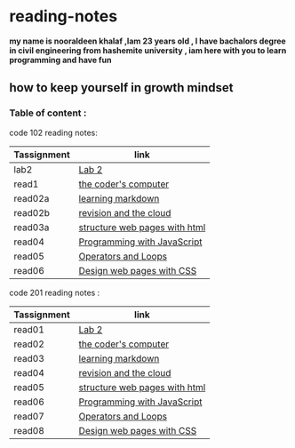 # reading-notes
**my name is nooraldeen khalaf ,Iam 23 years old ,  I have bachalors degree in civil engineering from hashemite university , iam here with you to learn programming and have fun**
## how to keep yourself in growth mindset 

### Table of content :
code 102 reading notes:

| Tassignment          |                   link                     |
|----------------------|--------------------------------------------|
| lab2                 | [Lab 2](lab02.md)                          |
| read1                | [the coder's computer](read1.md)           |
| read02a              | [learning markdown](read02a.md)            |
| read02b              | [revision and the cloud](read02b.md)       |
| read03a              | [structure web pages with html](read03a.md)|
| read04               | [Programming with JavaScript](read04.md)   |
| read05               | [Operators and Loops](read05.md)           |
| read06               | [ Design web pages with CSS](read06.md)    |


code 201 reading notes :


| Tassignment          |                   link                     |
|----------------------|--------------------------------------------|
| read01               | [Lab 2](lab02.md)                          |
| read02               | [the coder's computer](read1.md)           |
| read03               | [learning markdown](read02a.md)            |
| read04               | [revision and the cloud](read02b.md)       |
| read05               | [structure web pages with html](read03a.md)|
| read06               | [Programming with JavaScript](read04.md)   |
| read07               | [Operators and Loops](read05.md)           |
| read08               | [ Design web pages with CSS](read06.md)    |
